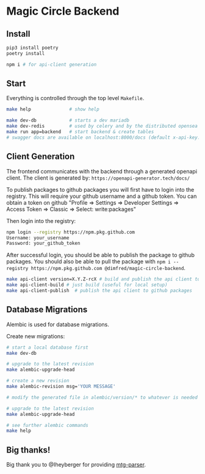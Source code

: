 # Magic Circle Backend

## Install

```sh
pip3 install poetry
poetry install

npm i # for api-client generation
```

## Start

Everything is controlled through the top level `Makefile`.

```sh
make help              # show help

make dev-db            # starts a dev mariadb
make dev-redis         # used by celery and by the distributed opensea semaphore
make run app=backend   # start backend & create tables
# swagger docs are available on localhost:8000/docs (default x-api-key: admin)
```

## Client Generation

The frontend communicates with the backend through a generated openapi client.
The client is generated by: `https://openapi-generator.tech/docs/`

To publish packages to github packages you will first have to login into the registry.
This will require your github username and a github token.
You can obtain a token on github "Profile => Settings => Developer Settings => Access Token => Classic => Select: write:packages"

Then login into the registry:

```sh
npm login --registry https://npm.pkg.github.com
Username: your_username
Password: your_github_token
```

After successful login, you should be able to publish the package to github packages.
You should also be able to pull the package with `npm i --registry https://npm.pkg.github.com @dimfred/magic-circle-backend`.

```sh
make api-client version=X.Y.Z-rcX # build and publish the api client to github packages
make api-client-build # just build (useful for local setup)
make api-client-publish  # publish the api client to github packages
```

## Database Migrations

Alembic is used for database migrations.

Create new migrations:

```sh
# start a local database first
make dev-db

# upgrade to the latest revision
make alembic-upgrade-head

# create a new revision
make alembic-revision msg='YOUR MESSAGE'

# modify the generated file in alembic/version/* to whatever is needed

# upgrade to the latest revision
make alembic-upgrade-head

# see further alembic commands
make help
```

## Big thanks!

Big thank you to @Iheyberger for providing [mtg-parser](https://github.com/lheyberger/mtg-parser).
